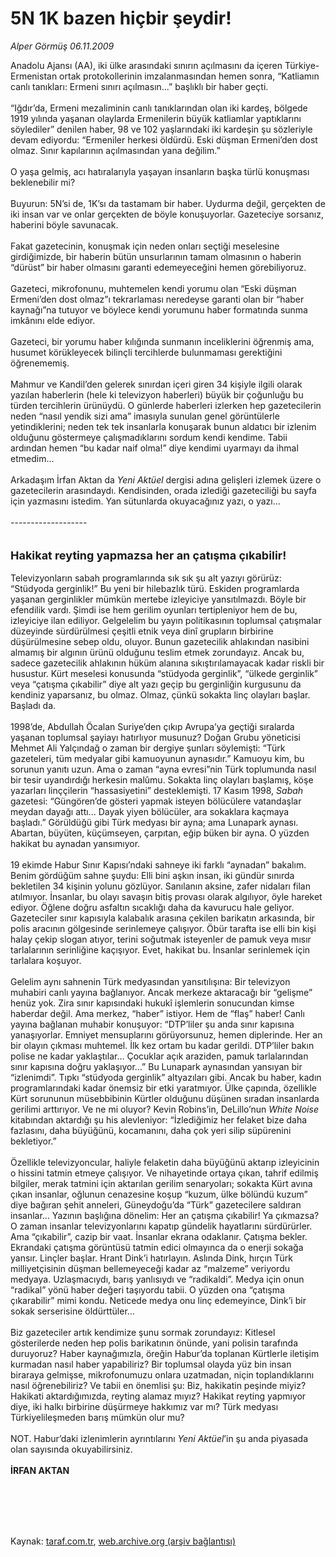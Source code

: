 # 5N 1K bazen hiçbir şeydir!

*Alper Görmüş 06.11.2009*

<div class="taraf_structure_2col_1zq">
<div class="margen_n">



 <p>Anadolu Ajansı (AA), iki ülke arasındaki sınırın açılmasını da içeren Türkiye-Ermenistan ortak protokollerinin imzalanmasından hemen sonra, “Katliamın canlı tanıkları: Ermeni sınırı açılmasın...” başlıklı bir haber geçti. <br/><br/>“Iğdır’da, Ermeni mezaliminin canlı tanıklarından olan iki kardeş, bölgede 1919 yılında yaşanan olaylarda Ermenilerin büyük katliamlar yaptıklarını söylediler” denilen haber, 98 ve 102 yaşlarındaki iki kardeşin şu sözleriyle devam ediyordu: “Ermeniler herkesi öldürdü. Eski düşman Ermeni’den dost olmaz. Sınır kapılarının açılmasından yana değilim.” <br/><br/>O yaşa gelmiş, acı hatıralarıyla yaşayan insanların başka türlü konuşması beklenebilir mi? <br/><br/>Buyurun: 5N’si de, 1K’sı da tastamam bir haber. Uydurma değil, gerçekten de iki insan var ve onlar gerçekten de böyle konuşuyorlar. Gazeteciye sorsanız, haberini böyle savunacak. <br/><br/>Fakat gazetecinin, konuşmak için neden onları seçtiği meselesine girdiğimizde, bir haberin bütün unsurlarının tamam olmasının o haberin “dürüst” bir haber olmasını garanti edemeyeceğini hemen görebiliyoruz. <br/><br/>Gazeteci, mikrofonunu, muhtemelen kendi yorumu olan “Eski düşman Ermeni’den dost olmaz”ı tekrarlaması neredeyse garanti olan bir “haber kaynağı”na tutuyor ve böylece kendi yorumunu haber formatında sunma imkânını elde ediyor. <br/><br/>Gazeteci, bir yorumu haber kılığında sunmanın inceliklerini öğrenmiş ama, husumet körükleyecek bilinçli tercihlerde bulunmaması gerektiğini öğrenememiş. <br/><br/>Mahmur ve Kandil’den gelerek sınırdan içeri giren 34 kişiyle ilgili olarak yazılan haberlerin (hele ki televizyon haberleri) büyük bir çoğunluğu bu türden tercihlerin ürünüydü. O günlerde haberleri izlerken hep gazetecilerin neden “nasıl yendik sizi ama” imasıyla sunulan genel görüntülerle yetindiklerini; neden tek tek insanlarla konuşarak bunun aldatıcı bir izlenim olduğunu göstermeye çalışmadıklarını sordum kendi kendime. Tabii ardından hemen “bu kadar naif olma!” diye kendimi uyarmayı da ihmal etmedim... <br/><br/>Arkadaşım İrfan Aktan da <i>Yeni Aktüel</i> dergisi adına gelişleri izlemek üzere o gazetecilerin arasındaydı. Kendisinden, orada izlediği gazeteciliği bu sayfa için yazmasını istedim. Yan sütunlarda okuyacağınız yazı, o yazı...<b> <br/><br/></b>------------------- <br/><br/><br/><font size="4"><strong>Hakikat reyting yapmazsa her an çatışma çıkabilir! <br/></strong></font><br/>Televizyonların sabah programlarında sık sık şu alt yazıyı görürüz: “Stüdyoda gerginlik!” Bu yeni bir hilebazlık türü. Eskiden programlarda yaşanan gerginlikler mümkün mertebe izleyiciye yansıtılmazdı. Böyle bir efendilik vardı. Şimdi ise hem gerilim oyunları tertipleniyor hem de bu, izleyiciye ilan ediliyor. Gelgelelim bu yayın politikasının toplumsal çatışmalar düzeyinde sürdürülmesi çeşitli etnik veya dinî grupların birbirine düşürülmesine sebep oldu, oluyor. Bunun gazetecilik ahlakından nasibini almamış bir algının ürünü olduğunu teslim etmek zorundayız. Ancak bu, sadece gazetecilik ahlakının hüküm alanına sıkıştırılamayacak kadar riskli bir husustur. Kürt meselesi konusunda “stüdyoda gerginlik”, “ülkede gerginlik” veya “çatışma çıkabilir” diye alt yazı geçip bu gerginliğin kurgusunu da kendiniz yaparsanız, bu olmaz. Olmaz, çünkü sokakta linç olayları başlar. Başladı da. <br/><br/>1998’de, Abdullah Öcalan Suriye’den çıkıp Avrupa’ya geçtiği sıralarda yaşanan toplumsal şayiayı hatırlıyor musunuz? Doğan Grubu yöneticisi Mehmet Ali Yalçındağ o zaman bir dergiye şunları söylemişti: “Türk gazeteleri, tüm medyalar gibi kamuoyunun aynasıdır.” Kamuoyu kim, bu sorunun yanıtı uzun. Ama o zaman “ayna evresi”nin Türk toplumunda nasıl bir tesir uyandırdığı herkesin malûmu. Sokakta linç olayları başlamış, köşe yazarları linççilerin “hassasiyetini” desteklemişti. 17 Kasım 1998, <i>Sabah</i> gazetesi: “Güngören’de gösteri yapmak isteyen bölücülere vatandaşlar meydan dayağı attı... Dayak yiyen bölücüler, ara sokaklara kaçmaya başladı.” Görüldüğü gibi Türk medyası bir ayna; ama Lunapark aynası. Abartan, büyüten, küçümseyen, çarpıtan, eğip büken bir ayna. O yüzden hakikat bu aynadan yansımıyor. <br/><br/>19 ekimde Habur Sınır Kapısı’ndaki sahneye iki farklı “aynadan” bakalım. Benim gördüğüm sahne şuydu: Elli bini aşkın insan, iki gündür sınırda bekletilen 34 kişinin yolunu gözlüyor. Sanılanın aksine, zafer nidaları filan atılmıyor. İnsanlar, bu olayı savaşın bitiş provası olarak algılıyor, öyle hareket ediyor. Öğlene doğru asfaltın sıcaklığı daha da kavurucu hale geliyor. Gazeteciler sınır kapısıyla kalabalık arasına çekilen barikatın arkasında, bir polis aracının gölgesinde serinlemeye çalışıyor. Öbür tarafta ise elli bin kişi halay çekip slogan atıyor, terini soğutmak isteyenler de pamuk veya mısır tarlalarının serinliğine kaçışıyor. Evet, hakikat bu. İnsanlar serinlemek için tarlalara koşuyor. <br/><br/>Gelelim aynı sahnenin Türk medyasından yansıtılışına: Bir televizyon muhabiri canlı yayına bağlanıyor. Ancak merkeze aktaracağı bir “gelişme” henüz yok. Zira sınır kapısındaki hukukî işlemlerin sonucundan kimse haberdar değil. Ama merkez, “haber” istiyor. Hem de “flaş” haber! Canlı yayına bağlanan muhabir konuşuyor: “DTP’liler şu anda sınır kapısına yanaşıyorlar. Emniyet mensuplarını görüyorsunuz, hemen diplerinde. Her an bir olayın çıkması muhtemel. İlk kez ortam bu kadar gerildi. DTP’liler bakın polise ne kadar yaklaştılar... Çocuklar açık araziden, pamuk tarlalarından sınır kapısına doğru yaklaşıyor...” Bu Lunapark aynasından yansıyan bir “izlenimdi”. Tıpkı “stüdyoda gerginlik” altyazıları gibi. Ancak bu haber, kadın programlarındaki kadar önemsiz bir etki yaratmıyor. Ülke çapında, özellikle Kürt sorununun müsebbibinin Kürtler olduğunu düşünen sıradan insanlarda gerilimi arttırıyor. Ve ne mi oluyor? Kevin Robins’in, DeLillo’nun <i>White Noise</i> kitabından aktardığı şu his alevleniyor: “İzlediğimiz her felaket bize daha fazlasını, daha büyüğünü, kocamanını, daha çok yeri silip süpürenini bekletiyor.” <br/><br/>Özellikle televizyoncular, haliyle felaketin daha büyüğünü aktarıp izleyicinin o hissini tatmin etmeye çalışıyor. Ve nihayetinde ortaya çıkan, tahrif edilmiş bilgiler, merak tatmini için aktarılan gerilim senaryoları; sokakta Kürt avına çıkan insanlar, oğlunun cenazesine koşup “kuzum, ülke bölündü kuzum” diye bağıran şehit anneleri, Güneydoğu’da “Türk” gazetecilere saldıran insanlar... Yazının başlığına dönelim: Her an çatışma çıkabilir! Ya çıkmazsa? O zaman insanlar televizyonlarını kapatıp gündelik hayatlarını sürdürürler. Ama “çıkabilir”, cazip bir vaat. İnsanlar ekrana odaklanır. Çatışma bekler. Ekrandaki çatışma görüntüsü tatmin edici olmayınca da o enerji sokağa yansır. Linçler başlar. Hrant Dink’i hatırlayın. Aslında Dink, hırçın Türk milliyetçisinin düşman bellemeyeceği kadar az “malzeme” veriyordu medyaya. Uzlaşmacıydı, barış yanlısıydı ve “radikaldi”. Medya için onun “radikal” yönü haber değeri taşıyordu tabii. O yüzden ona “çatışma çıkarabilir” mimi kondu. Neticede medya onu linç edemeyince, Dink’i bir sokak serserisine öldürttüler... <br/><br/>Biz gazeteciler artık kendimize şunu sormak zorundayız: Kitlesel gösterilerde neden hep polis barikatının önünde, yani polisin tarafında duruyoruz? Haber kaynağımızla, öreğin Habur’da toplanan Kürtlerle iletişim kurmadan nasıl haber yapabiliriz? Bir toplumsal olayda yüz bin insan biraraya gelmişse, mikrofonumuzu onlara uzatmadan, niçin toplandıklarını nasıl öğrenebiliriz? Ve tabii en önemlisi şu: Biz, hakikatin peşinde miyiz? Hakikati aktardığımızda, reyting alamaz mıyız? Hakikat reyting yapmıyor diye, iki halkı birbirine düşürmeye hakkımız var mı? Türk medyası Türkiyelileşmeden barış mümkün olur mu? <br/><br/>NOT. Habur’daki izlenimlerin ayrıntılarını <i>Yeni Aktüel</i>’in şu anda piyasada olan sayısında okuyabilirsiniz. <br/><br/><b>İRFAN AKTAN</b></p>
<br/>
<br/>
<br/>



<br/>


<div id="taraf_not">
</div>

</div>


</div>

Kaynak: [taraf.com.tr](http://taraf.com.tr:80/makale/8330.htm), [web.archive.org (arşiv bağlantısı)](http://web.archive.org/web/20100114061824/http://taraf.com.tr:80/makale/8330.htm)
